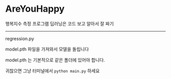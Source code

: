 # AreYouHappy
행복지수 측정 프로그램
딥러닝은 코드 보고 알아서 잘 짜기

----

regression.py

model.pth 파일을 가져와서 모델을 돌립니다

model.pth 는 기본적으로 같은 폴더에 있어야 합니다. 

귀찮으면 그냥 터미널에서 ```python main.py``` 하세요
